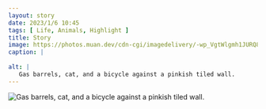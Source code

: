 ```yaml
---
layout: story
date: 2023/1/6 10:45
tags: [ Life, Animals, Highlight ]
title: Story
image: https://photos.muan.dev/cdn-cgi/imagedelivery/-wp_VgtWlgmh1JURQ8t1mg/d53582b6-2302-49cf-8538-f96e8468cf00/public
caption: |
   
alt: |
   Gas barrels, cat, and a bicycle against a pinkish tiled wall.
---
```


![Gas barrels, cat, and a bicycle against a pinkish tiled wall.](https://photos.muan.dev/cdn-cgi/imagedelivery/-wp_VgtWlgmh1JURQ8t1mg/d53582b6-2302-49cf-8538-f96e8468cf00/public)


